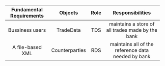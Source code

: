 | Fundamental Requirements | Objects       | Role       | Responsibilities                                   |
| :---:                    | :-----:       | :-------:  | :---------:                                        |
| Bussiness users          | TradeData     | TDS        | maintains a store of all trades made by the bank   |
|  A file-based XML        | Counterparties| RDS        | maintains all of the reference data needed by bank |
